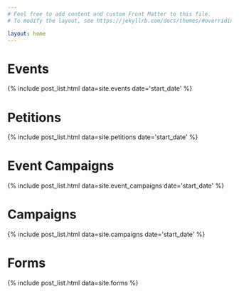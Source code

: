 ```yaml
---
# Feel free to add content and custom Front Matter to this file.
# To modify the layout, see https://jekyllrb.com/docs/themes/#overriding-theme-defaults

layout: home
---
```


# Events

{% include post_list.html data=site.events date='start_date' %}

# Petitions

{% include post_list.html data=site.petitions date='start_date' %}

# Event Campaigns

{% include post_list.html data=site.event_campaigns date='start_date' %}

# Campaigns

{% include post_list.html data=site.campaigns date='start_date' %}

# Forms

{% include post_list.html data=site.forms %}
